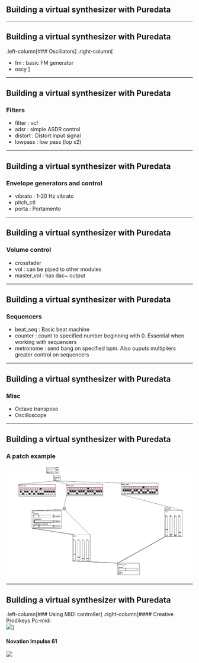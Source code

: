 ## Building a virtual synthesizer with Puredata

---
## Building a virtual synthesizer with Puredata
.left-column[### Oscillators]
.right-column[
* fm : basic FM generator
* oscy
]

---
## Building a virtual synthesizer with Puredata
### Filters
* filter : vcf
* adsr : simple ASDR control
* distort : Distort input signal
* lowpass : low pass (lop x2)

---
## Building a virtual synthesizer with Puredata
### Envelope generators and control
* vibrato : 1-20 Hz vibrato
* pitch_ctl
* porta : Portamento


---

## Building a virtual synthesizer with Puredata
### Volume control
* crossfader
* vol : can be piped to other modules
* master_vol : has dac~ output

---

## Building a virtual synthesizer with Puredata
### Sequencers
* beat_seq : Basic beat machine
* counter : count to specified number beginning with 0. Essential when working with sequencers
* metronome : send bang on specified bpm. Also ouputs multipliers greater control on sequencers

---

## Building a virtual synthesizer with Puredata
### Misc

* Octave transpose
* Oscilloscope


---

## Building a virtual synthesizer with Puredata
### A patch example 

![My sample patch image](patch_example.PNG)

---

## Building a virtual synthesizer with Puredata
.left-column[### Using MIDI controller]
.right-column[#### Creative Prodikeys Pc-midi  
![](http://ecx.images-amazon.com/images/I/41HWE1F0EAL._SY300_.jpg)]
#### Novation Impulse 61 
![](http://ecx.images-amazon.com/images/I/41DxzKUsU8L.jpg)


